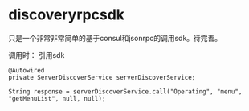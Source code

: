 # discoveryrpcsdk
只是一个非常非常简单的基于consul和jsonrpc的调用sdk。待完善。

调用时：
    引用sdk</br>
     
    @Autowired
    private ServerDiscoverService serverDiscoverService;
    
    String response = serverDiscoverService.call("Operating", "menu", "getMenuList", null, null);
